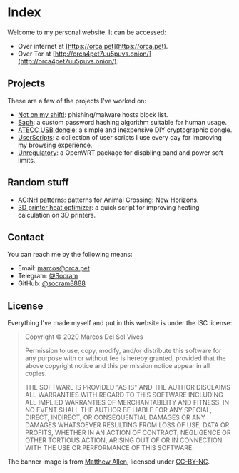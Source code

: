---
---

Index
=====

Welcome to my personal website. It can be accessed:

 - Over internet at [https://orca.pet](https://orca.pet).
 - Over Tor at [http://orca4pet7uu5puvs.onion/](http://orca4pet7uu5puvs.onion/).

Projects
--------

These are a few of the projects I've worked on:

* [Not on my shift!](notonmyshift/): phishing/malware hosts block list.
* [Saph](saph/): a custom password hashing algorithm suitable for human usage.
* [ATECC USB dongle](ateccusb/): a simple and inexpensive DIY cryptographic dongle.
* [UserScripts](userscripts/): a collection of user scripts I use every day for improving my browsing experience.
* [Unregulatory](unregulatory/): a OpenWRT package for disabling band and power soft limits.

Random stuff
------------

* [AC:NH patterns](acnh-patterns/): patterns for Animal Crossing: New Horizons.
* [3D printer heat optimizer](fastheat/): a quick script for improving heating calculation on 3D printers.

Contact
-------

You can reach me by the following means:

 * Email: [marcos@orca.pet](mailto:marcos@orca.pet)
 * Telegram: [@Socram](https://t.me/Socram)
 * GitHub: [@socram8888](https://github.com/socram8888)

License
-------

Everything I've made myself and put in this website is under the ISC license:

> Copyright © 2020 Marcos Del Sol Vives
>
> Permission to use, copy, modify, and/or distribute this software for any purpose with or without fee is hereby granted, provided that the above copyright notice and this permission notice appear in all copies.
>
> THE SOFTWARE IS PROVIDED "AS IS" AND THE AUTHOR DISCLAIMS ALL WARRANTIES WITH REGARD TO THIS SOFTWARE INCLUDING ALL IMPLIED WARRANTIES OF MERCHANTABILITY AND FITNESS. IN NO EVENT SHALL THE AUTHOR BE LIABLE FOR ANY SPECIAL, DIRECT, INDIRECT, OR CONSEQUENTIAL DAMAGES OR ANY DAMAGES WHATSOEVER RESULTING FROM LOSS OF USE, DATA OR PROFITS, WHETHER IN AN ACTION OF CONTRACT, NEGLIGENCE OR OTHER TORTIOUS ACTION, ARISING OUT OF OR IN CONNECTION WITH THE USE OR PERFORMANCE OF THIS SOFTWARE.

The banner image is from [Matthew Allen](https://www.flickr.com/photos/mattallen89/14105305982/), licensed under [CC-BY-NC](https://creativecommons.org/licenses/by-nc/2.0/).
